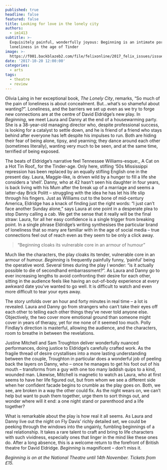 ```yaml
---
published: true
headline: false
featured: false
title: Looking for love in the lonely city
authors:
  - im1413
subtitle: >-
  Exquisitely painful, wonderfully joyous: Beginning is an intimate portrayal of
  loneliness in the age of Tinder
image: >-
  https://f001.backblazeb2.com/file/felixonline/2017_felix_issues/issue_1672/1672_arts_beginnings.jpg
date: '2017-10-20 12:00:00'
categories:
  - arts
tags:
  - theatre
  - review
---
```

Olivia Laing in her exceptional book, _The Lonely City_, remarks, “So much of the pain of loneliness is about concealment. But...what’s so shameful about wanting?”. Loneliness, and the barriers we set up even as we try to forge new connections are at the centre of David Eldridge’s new play. In _Beginning_, we meet Laura and Danny at the end of a housewarming party. She is a 38-year-old managing director who, despite professional success, is looking for a catalyst to settle down, and he is friend of a friend who stays behind after everyone has left despite his impulses to run.  Both are hiding their fear of being alone, tipsy, and yearning; they dance around each other (sometimes literally), wanting very much to be seen, and at the same time, terrified of being exposed.

The beats of Eldridge’s narrative feel Tennessee Williams-esque:_ A Cat on a Hot Tin Roof_ for the Tinder-age. Only here, stifling ‘50s Mississippi repression has been replaced by an equally stifling English one in the present day. Laura, Maggie-like, is driven wild by a hunger to fill a life she considers a ‘shell’. Danny, who at 42 hasn’t seen his daughter in four years, is back living with his Mum after the break up of a marriage and seems a latter-day Brick Politt – struggling with the idea he has let his life slip through his fingers. Just as Williams cut to the bone of mid-century America, Eldridge has a knack of finding just the right words: “I just can’t face another Sunday alone,” says Laura at one point in a desperate plea to stop Danny calling a cab. We get the sense that it really will be the final straw: Laura, for all her easy confidence is a single trigger from breaking point. In a single phrase Eldridge’s writing synthesises the particular brand of loneliness that so many are familiar with in the age of social media – true connections feel out of reach even as they seem to be only a click away. 

> “Beginning cloaks its vulnerable core in an armour of humour”

Much like the characters, the play cloaks its tender, vulnerable core in an armour of humour. _Beginning_ is frequently painfully funny, ‘painful’ being the operative word. Several times during the play I wonder: “is it actually possible to die of secondhand embarrassment?”. As Laura and Danny go to ever increasing lengths to avoid confronting their desire for each other, sitting in the audience  feels like having an out-of-body experience at every awkward date you’ve wanted to go well. It is difficult to watch and even more difficult to tear your eyes away. 

The story unfolds over an hour and forty minutes in real time – a lot is revealed.  Laura and Danny go from strangers who can’t take their eyes off each other to telling each other things they’ve never told anyone else. Objectively, the two cover more emotional ground than someone might cover in years of therapy,  yet for me none of it seemed too much. Polly Findlay’s direction is masterful, allowing the audience, and the characters, room to breathe in between the revelations.

Justine Mitchell and Sam Troughton deliver wonderfully nuanced performances, doing justice to Eldridge’s carefully crafted work. As the fragile thread of desire crystallises into a more lasting understanding between the couple, Troughton in particular does a wonderful job of peeling back the layers on Danny, who – once he manages to get his foot out of his mouth – transforms from  a guy with one too many laddish quips to a kind, wounded man. Likewise, Mitchell is magnetic to watch as Laura, who at first seems to have her life figured out, but from whom we see a different side when her confident facade begins to crumble as the play goes on. Both, we see, are broken in a way the other could fix.  As the night wears on, we can’t help but want to push them together, urge them to sort things out, and wonder where will it end: a one night stand or parenthood and a life together?

What is remarkable about the play is how real it all seems. As Laura and Danny live out the night on Fly Davis’ richly detailed set, we could be peeking through the windows into the ungainly, fumbling beginnings of a real relationship. It takes a rare talent to craft and bring to life characters with such vividness, especially ones that linger in the mind like these ones do. After a long absence, this is a welcome return to the forefront of British theatre for David Eldridge. _Beginning_ is magnificent – don’t miss it.

_Beginning is on at the National Theatre until 14th November. Tickets from £15._
